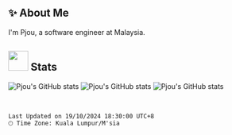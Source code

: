 ## ✨ About Me
I'm Pjou, a software engineer at Malaysia.

<!--
## 💻 Tech
<code><img height="20" src="https://cdn.svgporn.com/logos/javascript.svg"></code>
<code><img height="20" src="https://cdn.svgporn.com/logos/typescript-icon.svg"></code>
<code><img height="20" src="https://cdn.svgporn.com/logos/kotlin.svg"></code>
<code><img height="20" src="https://cdn.svgporn.com/logos/go.svg"></code>
<code><img height="20" src="https://cdn.svgporn.com/logos/python.svg"></code>
<code><img height="20" src="https://cdn.svgporn.com/logos/vue.svg"></code>
<code><img height="20" src="https://cdn.svgporn.com/logos/nodejs-icon.svg"></code>
<code><img height="20" src="https://cdn.svgporn.com/logos/mongodb.svg"></code>
<code><img height="20" src="https://cdn.svgporn.com/logos/mysql.svg"></code>
<code><img height="20" src="https://cdn.svgporn.com/logos/docker-icon.svg"></code>
-->

## <img src="https://media.giphy.com/media/uhWLu2lsU0rfLiwYlI/giphy.gif" width="40px" /> Stats
![Pjou's GitHub stats](https://github-readme-streak-stats.herokuapp.com/?user=pjou00&count_private=true&show_icons=true&theme=dark)
![Pjou's GitHub stats](https://github-readme-stats.vercel.app/api?username=pjou00&count_private=true&show_icons=true&theme=dark)
![Pjou's GitHub stats](https://github-readme-stats.vercel.app/api/top-langs?username=pjou00&count_private=true&show_icons=true&theme=dark)

<br/>

```text
Last Updated on 19/10/2024 18:30:00 UTC+8
🕑︎ Time Zone: Kuala Lumpur/M'sia
```
